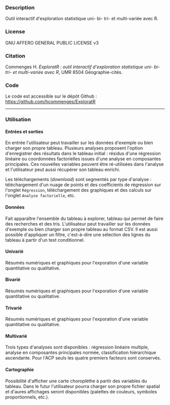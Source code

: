 ### Description
Outil interactif d'exploration statistique uni- bi- tri- et multi-variée avec R.

### License

GNU AFFERO GENERAL PUBLIC LICENSE v3

### Citation

Commenges H. *ExploratR : outil interactif d'exploration statistique uni- bi- tri- et multi-variée avec R*, UMR 8504 Géographie-cités.

### Code

Le code est accessible sur le dépôt Github : https://github.com/hcommenges/ExploratR 

------
### Utilisation

#### Entrées et sorties

En entrée l'utilisateur peut travailler sur les données d'exemple ou bien charger son propre tableau. Plusieurs analyses proposent l'option d'enregistrer des résultats dans le tableau initial : résidus d'une régression linéaire ou coordonnées factorielles issues d'une analyse en composantes principales. Ces nouvelles variables peuvent être ré-utilisées dans l'analyse et l'utilisateur peut aussi récupérer son tableau enrichi.

Les téléchargements (*download*) sont segmentés par type d'analyse : téléchargement d'un nuage de points et des coefficients de régression sur l'onglet `Régression`, téléchargement des graphiques et des calculs sur l'onglet `Analyse factorielle`, etc.

#### Données

Fait apparaître l'ensemble du tableau à explorer, tableau qui permet de faire des recherches et des tris. L'utilisateur peut travailler sur les données d'exemple ou bien charger son propre tableau au format CSV. Il est aussi possible d'appliquer un filtre, c'est-à-dire une sélection des lignes du tableau à partir d'un test conditionnel.

#### Univarié

Résumés numériques et graphiques pour l'exporation d'une variable quantitative ou qualitative.

#### Bivarié

Résumés numériques et graphiques pour l'exporation d'une variable quantitative ou qualitative.

#### Trivarié

Résumés numériques et graphiques pour l'exporation d'une variable quantitative ou qualitative.

#### Multivarié

Trois types d'analyses sont disponibles : régression linéaire multiple, analyse en composantes principales normée, classification hiérarchique ascendante. Pour l'ACP seuls les quatre premiers facteurs sont conservés. 

#### Cartographie

Possibilité d'afficher une carte choroplèthe à partir des variables du tableau. Dans le futur l'utilisateur pourra charger son propre fichier spatial et d'aures affichages seront disponibles (palettes de couleurs, symboles proportionnels, etc.).


